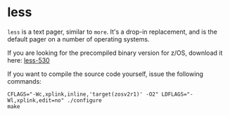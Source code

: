# less

`less` is a text pager, similar to `more`.  It's a drop-in replacement, and is the default pager on a number of operating systems.  

If you are looking for the precompiled binary version for z/OS, download it here:
[less-530](https://github.com/IBM/zos-tools-and-toys/files/2353283/less-530.bin.tar.gz)

If you want to compile the source code yourself, issue the following commands:

```
CFLAGS="-Wc,xplink,inline,'target(zosv2r1)' -O2" LDFLAGS="-Wl,xplink,edit=no" ./configure
make
```

